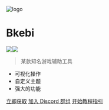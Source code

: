 ![logo](_media/icon.ico)

# Bkebi 
![](https://img.shields.io/github/v/release/Bkebi-Group/Bkebi-GC-Release?style=for-the-badge)![](https://img.shields.io/github/downloads/Bkebi-Group/Bkebi-GC-Release/total.svg?style=for-the-badge)

> 某款知名游戏辅助工具

- 可视化操作
- 自定义主题
- 强大的功能

[立即获取](https://github.com/Bkebi-Group/Bkebi-GC-Release/releases/latest)
[加入 Discord 群组](https://discord.gg/bkebi)
[开始教程指引](#main)
